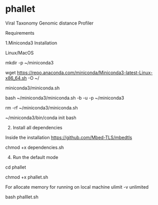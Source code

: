 # phallet
Viral Taxonomy Genomic distance Profiler

Requirements 

1.Miniconda3 Installation

Linux/MacOS

mkdir -p ~/miniconda3

wget https://repo.anaconda.com/miniconda/Miniconda3-latest-Linux-x86_64.sh -O ~/

miniconda3/miniconda.sh

bash ~/miniconda3/miniconda.sh -b -u -p ~/miniconda3

rm -rf ~/miniconda3/miniconda.sh

~/miniconda3/bin/conda init bash

2. Install all dependencies

Inside the installation 
https://github.com/Mbed-TLS/mbedtls

chmod +x dependencies.sh
  
4. Run the default mode 

cd phallet

chmod +x phallet.sh

For allocate memory for running on local machine 
ulimit -v unlimited

bash phalllet.sh

